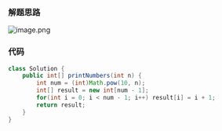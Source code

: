 ### 解题思路
![image.png](https://pic.leetcode-cn.com/1621081697-ZGoCnG-image.png)


### 代码

```java
class Solution {
    public int[] printNumbers(int n) {
        int num = (int)Math.pow(10, n);
        int[] result = new int[num - 1];
        for(int i = 0; i < num - 1; i++) result[i] = i + 1;
        return result;
    }
}
```